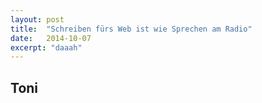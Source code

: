 ```yaml
---
layout: post
title:  "Schreiben fürs Web ist wie Sprechen am Radio"
date:   2014-10-07
excerpt: "daaah"
---
```


## Toni

